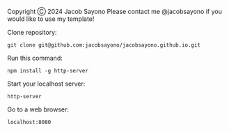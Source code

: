Copyright Ⓒ 2024 Jacob Sayono
Please contact me @jacobsayono if you would like to use my template!

Clone repository:
```
git clone git@github.com:jacobsayono/jacobsayono.github.io.git
```

Run this command:
```
npm install -g http-server
```

Start your localhost server:
```
http-server
```

Go to a web browser:
```
localhost:8080
```